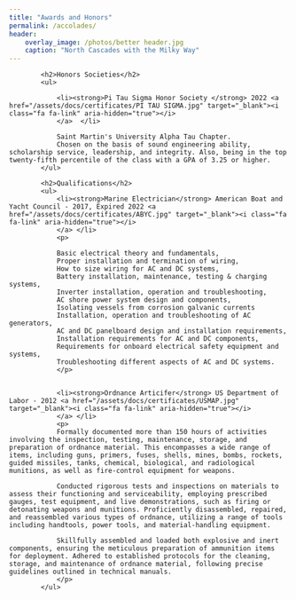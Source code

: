 ```yaml
---
title: "Awards and Honors"
permalink: /accolades/
header:
    overlay_image: /photos/better header.jpg
    caption: "North Cascades with the Milky Way"
---
```


<html>

<style>
        body {
            font-family: Arial, sans-serif;
            margin: 0px;
        }
        .title {
            font-weight: bold;
        }
        .experience {
            margin-bottom: 20px;
        }
        .image {
            float: right; /* Float the image to the right */
            width: 375px; /* Set the width of the image as desired */
        }
</style>
<body>


<div class="content">
    <div class="experience">
     
            <h2>Honors Societies</h2>
            <ul>

                <li><strong>Pi Tau Sigma Honor Society </strong> 2022 <a href="/assets/docs/certificates/PI TAU SIGMA.jpg" target="_blank"><i class="fa fa-link" aria-hidden="true"></i>
                </a>  </li> 

                Saint Martin's University Alpha Tau Chapter.
                Chosen on the basis of sound engineering ability, scholarship service, leadership, and integrity. Also, being in the top twenty-fifth percentile of the class with a GPA of 3.25 or higher.
            </ul>
   


<div class="experience">

            <h2>Qualifications</h2>
            <ul>
                <li><strong>Marine Electrician</strong> American Boat and Yacht Council - 2017, Expired 2022 <a href="/assets/docs/certificates/ABYC.jpg" target="_blank"><i class="fa fa-link" aria-hidden="true"></i>
                </a> </li>
                <p>

                Basic electrical theory and fundamentals, 
                Proper installation and termination of wiring,
                How to size wiring for AC and DC systems,
                Battery installation, maintenance, testing & charging systems,
                Inverter installation, operation and troubleshooting,
                AC shore power system design and components,
                Isolating vessels from corrosion galvanic currents
                Installation, operation and troubleshooting of AC generators,
                AC and DC panelboard design and installation requirements,
                Installation requirements for AC and DC components,
                Requirements for onboard electrical safety equipment and systems,
                Troubleshooting different aspects of AC and DC systems.
                </p>


                <li><strong>Ordnance Articifer</strong> US Department of Labor - 2012 <a href="/assets/docs/certificates/USMAP.jpg" target="_blank"><i class="fa fa-link" aria-hidden="true"></i>
                </a> </li>
                <p>
                Formally documented more than 150 hours of activities involving the inspection, testing, maintenance, storage, and preparation of ordnance material. This encompasses a wide range of items, including guns, primers, fuses, shells, mines, bombs, rockets, guided missiles, tanks, chemical, biological, and radiological munitions, as well as fire-control equipment for weapons.

                Conducted rigorous tests and inspections on materials to assess their functioning and serviceability, employing prescribed gauges, test equipment, and live demonstrations, such as firing or detonating weapons and munitions. Proficiently disassembled, repaired, and reassembled various types of ordnance, utilizing a range of tools including handtools, power tools, and material-handling equipment.

                Skillfully assembled and loaded both explosive and inert components, ensuring the meticulous preparation of ammunition items for deployment. Adhered to established protocols for the cleaning, storage, and maintenance of ordnance material, following precise guidelines outlined in technical manuals.
                </p>
            </ul>
   
</div>
